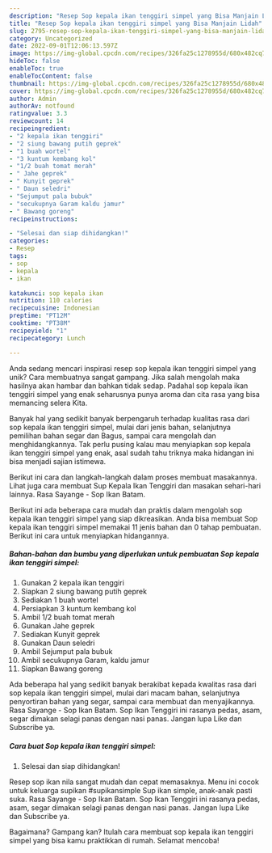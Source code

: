 ```yaml
---
description: "Resep Sop kepala ikan tenggiri simpel yang Bisa Manjain Lidah"
title: "Resep Sop kepala ikan tenggiri simpel yang Bisa Manjain Lidah"
slug: 2795-resep-sop-kepala-ikan-tenggiri-simpel-yang-bisa-manjain-lidah
category: Uncategorized
date: 2022-09-01T12:06:13.597Z
image: https://img-global.cpcdn.com/recipes/326fa25c1278955d/680x482cq70/sop-kepala-ikan-tenggiri-simpel-foto-resep-utama.jpg
hideToc: false
enableToc: true
enableTocContent: false
thumbnail: https://img-global.cpcdn.com/recipes/326fa25c1278955d/680x482cq70/sop-kepala-ikan-tenggiri-simpel-foto-resep-utama.jpg
cover: https://img-global.cpcdn.com/recipes/326fa25c1278955d/680x482cq70/sop-kepala-ikan-tenggiri-simpel-foto-resep-utama.jpg
author: Admin
authorAv: notfound
ratingvalue: 3.3
reviewcount: 14
recipeingredient:
- "2 kepala ikan tenggiri"
- "2 siung bawang putih geprek"
- "1 buah wortel"
- "3 kuntum kembang kol"
- "1/2 buah tomat merah"
- " Jahe geprek"
- " Kunyit geprek"
- " Daun seledri"
- "Sejumput pala bubuk"
- "secukupnya Garam kaldu jamur"
- " Bawang goreng"
recipeinstructions:

- "Selesai dan siap dihidangkan!"
categories:
- Resep
tags:
- sop
- kepala
- ikan

katakunci: sop kepala ikan 
nutrition: 110 calories
recipecuisine: Indonesian
preptime: "PT12M"
cooktime: "PT38M"
recipeyield: "1"
recipecategory: Lunch

---
```





Anda sedang mencari inspirasi resep sop kepala ikan tenggiri simpel yang unik? Cara membuatnya sangat gampang. Jika salah mengolah maka hasilnya akan hambar dan bahkan tidak sedap. Padahal sop kepala ikan tenggiri simpel yang enak seharusnya punya aroma dan cita rasa yang bisa memancing selera Kita.





Banyak hal yang sedikit banyak berpengaruh terhadap kualitas rasa dari sop kepala ikan tenggiri simpel, mulai dari jenis bahan, selanjutnya pemilihan bahan segar dan Bagus, sampai cara mengolah dan menghidangkannya. Tak perlu pusing kalau mau menyiapkan sop kepala ikan tenggiri simpel yang enak,      asal sudah tahu triknya maka hidangan ini bisa menjadi sajian istimewa.














Berikut ini cara dan langkah-langkah dalam proses membuat masakannya. Lihat juga cara membuat Sup Kepala Ikan Tenggiri dan masakan sehari-hari lainnya. Rasa Sayange - Sop Ikan Batam.






Berikut ini ada beberapa cara mudah dan praktis dalam mengolah sop kepala ikan tenggiri simpel yang siap dikreasikan. Anda bisa membuat Sop kepala ikan tenggiri simpel memakai 11 jenis bahan dan 0 tahap pembuatan. Berikut ini cara untuk menyiapkan hidangannya.

<!--inarticleads1-->

##### Bahan-bahan dan bumbu yang diperlukan untuk pembuatan Sop kepala ikan tenggiri simpel:

1. Gunakan 2 kepala ikan tenggiri
1. Siapkan 2 siung bawang putih geprek
1. Sediakan 1 buah wortel
1. Persiapkan 3 kuntum kembang kol
1. Ambil 1/2 buah tomat merah
1. Gunakan  Jahe geprek
1. Sediakan  Kunyit geprek
1. Gunakan  Daun seledri
1. Ambil Sejumput pala bubuk
1. Ambil secukupnya Garam, kaldu jamur
1. Siapkan  Bawang goreng


Ada beberapa hal yang sedikit banyak berakibat kepada kwalitas rasa dari sop kepala ikan tenggiri simpel, mulai dari macam bahan, selanjutnya penyortiran bahan yang segar, sampai cara membuat dan menyajikannya. Rasa Sayange - Sop Ikan Batam. Sop Ikan Tenggiri ini rasanya pedas, asam, segar dimakan selagi panas dengan nasi panas. Jangan lupa Like dan Subscribe ya. 

<!--inarticleads2-->

##### Cara buat Sop kepala ikan tenggiri simpel:


1. Selesai dan siap dihidangkan!

Resep sop ikan nila sangat mudah dan cepat memasaknya. Menu ini cocok untuk keluarga supikan #supikansimple Sup ikan simple, anak-anak pasti suka. Rasa Sayange - Sop Ikan Batam. Sop Ikan Tenggiri ini rasanya pedas, asam, segar dimakan selagi panas dengan nasi panas. Jangan lupa Like dan Subscribe ya. 

Bagaimana? Gampang kan? Itulah cara membuat sop kepala ikan tenggiri simpel yang bisa kamu praktikkan di rumah. Selamat mencoba!
